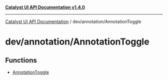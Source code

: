 [**Catalyst UI API Documentation v1.4.0**](../../../README.md)

---

[Catalyst UI API Documentation](../../../README.md) / dev/annotation/AnnotationToggle

# dev/annotation/AnnotationToggle

## Functions

- [AnnotationToggle](functions/AnnotationToggle.md)
